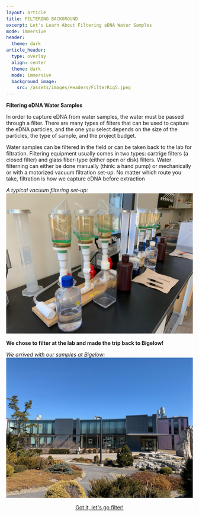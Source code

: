 ```yaml
---
layout: article
title: FILTERING BACKGROUND
excerpt: Let's Learn About Filtering eDNA Water Samples
mode: immersive
header:
  theme: dark
article_header:
  type: overlay
  align: center
  theme: dark
  mode: immersive
  background_image:
    src: /assets/images/Headers/FilterRig5.jpeg
---
```


**Filtering eDNA Water Samples**

In order to capture eDNA from water samples, the water must be passed through a filter. There are many types of filters that can be used to capture the eDNA particles, and the one you select depends on the size of the particles, the type of sample, and the project budget. 

Water samples can be filtered in the field or can be taken back to the lab for filtration. Filtering equipment usually comes in two types: cartrige filters (a closed filter) and glass fiber-type (either open or disk) filters. Water filterning can either be done manually (think: a hand pump) or mechanically or with a motorized vacuum filtration set-up. No matter which route you take, filtration is how we capture eDNA before extraction

*A typical vacuum filtering set-up:*
![FilterRig2](/assets/images/BIG-FILT/FilterRig2.jpeg) 


**We chose to filter at the lab and made the trip back to Bigelow!**



*We arrived with our samples at Bigelow:*
![Bigelow1](/assets/images/BIG-FILT/Bigelow1.jpeg) 




<p align="center">
<a class="button button--outline-primary button--pill" href="Supplies1">Got it, let's go filter!</a> 